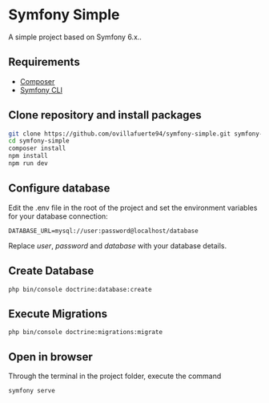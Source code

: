 # Symfony Simple

A simple project based on Symfony 6.x..

## Requirements

- [Composer](https://getcomposer.org/)
- [Symfony CLI](https://symfony.com/download)

## Clone repository and install packages

```bash
git clone https://github.com/ovillafuerte94/symfony-simple.git symfony-simple
cd symfony-simple
composer install
npm install
npm run dev
```

## Configure database
Edit the .env file in the root of the project and set the environment variables for your database connection:
```
DATABASE_URL=mysql://user:password@localhost/database
```
Replace *user*, *password* and *database* with your database details.

## Create Database
```
php bin/console doctrine:database:create
```

## Execute Migrations
```
php bin/console doctrine:migrations:migrate
```

## Open in browser
Through the terminal in the project folder, execute the command
```
symfony serve
```
